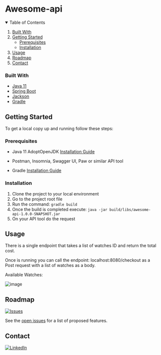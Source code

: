 
# Awesome-api


<!-- TABLE OF CONTENTS -->
<details open="open">
  <summary>Table of Contents</summary>
  <ol>
    <li>
      <a href="#built-with">Built With</a>
    </li>
    <li>
      <a href="#getting-started">Getting Started</a>
      <ul>
        <li><a href="#prerequisites">Prerequisites</a></li>
        <li><a href="#installation">Installation</a></li>
      </ul>
    </li>
    <li><a href="#usage">Usage</a></li>
    <li><a href="#roadmap">Roadmap</a></li>
    <li><a href="#contact">Contact</a></li>
  </ol>
</details>


### Built With

* [Java 11](https://adoptopenjdk.net)
* [Spring Boot](https://spring.io/projects/spring-boot)
* [Jackson](https://github.com/FasterXML/jackson)
* [Gradle](https://gradle.org/)

## Getting Started

To get a local copy up and running follow these steps:

### Prerequisites

* Java 11 AdoptOpenJDK
  [Installation Guide](https://adoptopenjdk.net/installation.html)
  
* Postman, Insomnia, Swagger UI, Paw or similar API tool 

* Gradle [Installation Guide](https://gradle.org/install/)
  
  

### Installation

1. Clone the project to your local environment
2. Go to the project root file
3. Run the command: ``` gradle build ```
4. Once the build is completed execute: ```java -jar build/libs/awesome-api-1.0.0-SNAPSHOT.jar```
5. On your API tool do the request

## Usage

There is a single endpoint that takes a list of watches ID and return the total cost.

Once is running you can call the endpoint: localhost:8080/checkout as a Post request with a list of watches as a body.

Available Watches: 

![image](https://user-images.githubusercontent.com/77287382/121061347-08cb7100-c7c4-11eb-9c27-f6961c431195.png)


## Roadmap
[![Issues][issues-shield]][issues-url]

See the [open issues](https://github.com/AdrianMedico/awesome-api/issues) for a list of proposed features.

## Contact

[![LinkedIn][linkedin-shield]][linkedin-url]

[issues-shield]: https://img.shields.io/github/issues/AdrianMedico/awesome-api?style=for-the-badge
[issues-url]: https://github.com/AdrianMedico/awesome-api/issues
[linkedin-shield]: https://img.shields.io/badge/-LinkedIn-black.svg?style=for-the-badge&logo=linkedin&colorB=555
[linkedin-url]: https://linkedin.com/in/adrian-medico
